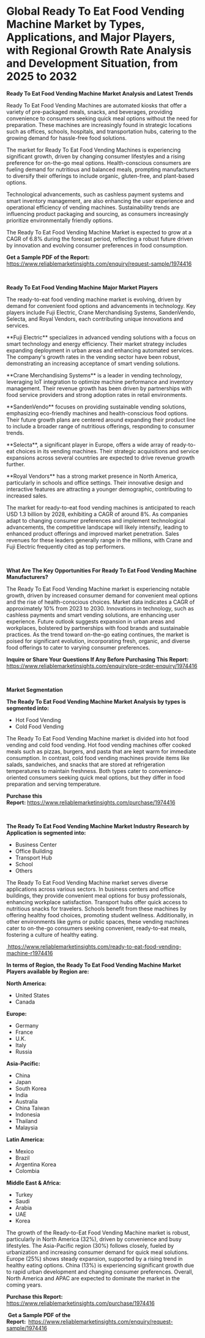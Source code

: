 <p><h1>Global Ready To Eat Food Vending Machine Market by Types, Applications, and Major Players, with Regional Growth Rate Analysis and Development Situation, from 2025 to 2032</h1></p><p><strong>Ready To Eat Food Vending Machine Market Analysis and Latest Trends</strong></p>
<p><p>Ready To Eat Food Vending Machines are automated kiosks that offer a variety of pre-packaged meals, snacks, and beverages, providing convenience to consumers seeking quick meal options without the need for preparation. These machines are increasingly found in strategic locations such as offices, schools, hospitals, and transportation hubs, catering to the growing demand for hassle-free food solutions.</p><p>The market for Ready To Eat Food Vending Machines is experiencing significant growth, driven by changing consumer lifestyles and a rising preference for on-the-go meal options. Health-conscious consumers are fueling demand for nutritious and balanced meals, prompting manufacturers to diversify their offerings to include organic, gluten-free, and plant-based options. </p><p>Technological advancements, such as cashless payment systems and smart inventory management, are also enhancing the user experience and operational efficiency of vending machines. Sustainability trends are influencing product packaging and sourcing, as consumers increasingly prioritize environmentally friendly options. </p><p>The Ready To Eat Food Vending Machine Market is expected to grow at a CAGR of 6.8% during the forecast period, reflecting a robust future driven by innovation and evolving consumer preferences in food consumption.</p></p>
<p><strong>Get a Sample PDF of the Report:&nbsp;</strong> <a href="https://www.reliablemarketinsights.com/enquiry/request-sample/1974416?utm_campaign=3028&utm_medium=2&utm_source=Github&utm_content=ia&utm_term=12042025&utm_id=ready-to-eat-food-vending-machine">https://www.reliablemarketinsights.com/enquiry/request-sample/1974416</a></p>
<p>&nbsp;</p>
<p><strong>Ready To Eat Food Vending Machine Major Market Players</strong></p>
<p><p>The ready-to-eat food vending machine market is evolving, driven by demand for convenient food options and advancements in technology. Key players include Fuji Electric, Crane Merchandising Systems, SandenVendo, Selecta, and Royal Vendors, each contributing unique innovations and services.</p><p>**Fuji Electric** specializes in advanced vending solutions with a focus on smart technology and energy efficiency. Their market strategy includes expanding deployment in urban areas and enhancing automated services. The company's growth rates in the vending sector have been robust, demonstrating an increasing acceptance of smart vending solutions.</p><p>**Crane Merchandising Systems** is a leader in vending technology, leveraging IoT integration to optimize machine performance and inventory management. Their revenue growth has been driven by partnerships with food service providers and strong adoption rates in retail environments.</p><p>**SandenVendo** focuses on providing sustainable vending solutions, emphasizing eco-friendly machines and health-conscious food options. Their future growth plans are centered around expanding their product line to include a broader range of nutritious offerings, responding to consumer trends.</p><p>**Selecta**, a significant player in Europe, offers a wide array of ready-to-eat choices in its vending machines. Their strategic acquisitions and service expansions across several countries are expected to drive revenue growth further.</p><p>**Royal Vendors** has a strong market presence in North America, particularly in schools and office settings. Their innovative design and interactive features are attracting a younger demographic, contributing to increased sales.</p><p>The market for ready-to-eat food vending machines is anticipated to reach USD 1.3 billion by 2028, exhibiting a CAGR of around 8%. As companies adapt to changing consumer preferences and implement technological advancements, the competitive landscape will likely intensify, leading to enhanced product offerings and improved market penetration. Sales revenues for these leaders generally range in the millions, with Crane and Fuji Electric frequently cited as top performers.</p></p>
<p>&nbsp;</p>
<p><strong>What Are The Key Opportunities For Ready To Eat Food Vending Machine Manufacturers?</strong></p>
<p><p>The Ready To Eat Food Vending Machine market is experiencing notable growth, driven by increased consumer demand for convenient meal options and the rise of health-conscious choices. Market data indicates a CAGR of approximately 10% from 2023 to 2030. Innovations in technology, such as cashless payments and smart vending solutions, are enhancing user experience. Future outlook suggests expansion in urban areas and workplaces, bolstered by partnerships with food brands and sustainable practices. As the trend toward on-the-go eating continues, the market is poised for significant evolution, incorporating fresh, organic, and diverse food offerings to cater to varying consumer preferences.</p></p>
<p><strong>Inquire or Share Your Questions If Any Before Purchasing This Report:</strong> <a href="https://www.reliablemarketinsights.com/enquiry/pre-order-enquiry/1974416?utm_campaign=3028&utm_medium=2&utm_source=Github&utm_content=ia&utm_term=12042025&utm_id=ready-to-eat-food-vending-machine">https://www.reliablemarketinsights.com/enquiry/pre-order-enquiry/1974416</a></p>
<p>&nbsp;</p>
<p><strong>Market Segmentation</strong></p>
<p><strong>The Ready To Eat Food Vending Machine Market Analysis by types is segmented into:</strong></p>
<p><ul><li>Hot Food Vending</li><li>Cold Food Vending</li></ul></p>
<p><p>The Ready To Eat Food Vending Machine market is divided into hot food vending and cold food vending. Hot food vending machines offer cooked meals such as pizzas, burgers, and pasta that are kept warm for immediate consumption. In contrast, cold food vending machines provide items like salads, sandwiches, and snacks that are stored at refrigeration temperatures to maintain freshness. Both types cater to convenience-oriented consumers seeking quick meal options, but they differ in food preparation and serving temperature.</p></p>
<p><strong>Purchase this Report:&nbsp;</strong><a href="https://www.reliablemarketinsights.com/purchase/1974416?utm_campaign=3028&utm_medium=2&utm_source=Github&utm_content=ia&utm_term=12042025&utm_id=ready-to-eat-food-vending-machine">https://www.reliablemarketinsights.com/purchase/1974416</a></p>
<p>&nbsp;</p>
<p><strong>The Ready To Eat Food Vending Machine Market Industry Research by Application is segmented into:</strong></p>
<p><ul><li>Business Center</li><li>Office Building</li><li>Transport Hub</li><li>School</li><li>Others</li></ul></p>
<p><p>The Ready To Eat Food Vending Machine market serves diverse applications across various sectors. In business centers and office buildings, they provide convenient meal options for busy professionals, enhancing workplace satisfaction. Transport hubs offer quick access to nutritious snacks for travelers. Schools benefit from these machines by offering healthy food choices, promoting student wellness. Additionally, in other environments like gyms or public spaces, these vending machines cater to on-the-go consumers seeking convenient, ready-to-eat meals, fostering a culture of healthy eating.</p></p>
<p><a href="https://www.reliablemarketinsights.com/ready-to-eat-food-vending-machine-r1974416?utm_campaign=3028&utm_medium=2&utm_source=Github&utm_content=ia&utm_term=12042025&utm_id=ready-to-eat-food-vending-machine">&nbsp;https://www.reliablemarketinsights.com/ready-to-eat-food-vending-machine-r1974416</a></p>
<p><strong>In terms of Region, the Ready To Eat Food Vending Machine Market Players available by Region are:</strong></p>
<p>
    <p> <strong> North America: </strong>
        <ul>
            <li>United States</li>
            <li>Canada</li>
        </ul>
        </p> 
    <p> <strong> Europe: </strong>
        <ul>
            <li>Germany</li>
            <li>France</li>
            <li>U.K.</li>
            <li>Italy</li>
            <li>Russia</li>
        </ul>
        </p> 
    <p> <strong> Asia-Pacific: </strong>
        <ul>
            <li>China</li>
            <li>Japan</li>
            <li>South Korea</li>
            <li>India</li>
            <li>Australia</li>
            <li>China Taiwan</li>
            <li>Indonesia</li>
            <li>Thailand</li>
            <li>Malaysia</li>
        </ul>
        </p> 
    <p> <strong> Latin America: </strong>
        <ul>
            <li>Mexico</li>
            <li>Brazil</li>
            <li>Argentina Korea</li>
            <li>Colombia</li>
        </ul>
        </p> 
    <p> <strong> Middle East & Africa: </strong>
        <ul>
            <li>Turkey</li>
            <li>Saudi</li>
            <li>Arabia</li>
            <li>UAE</li>
            <li>Korea</li>
        </ul>
    </p>
    </p>
<p><p>The growth of the Ready-to-Eat Food Vending Machine market is robust, particularly in North America (32%), driven by convenience and busy lifestyles. The Asia-Pacific region (30%) follows closely, fueled by urbanization and increasing consumer demand for quick meal solutions. Europe (25%) shows steady expansion, supported by a rising trend in healthy eating options. China (13%) is experiencing significant growth due to rapid urban development and changing consumer preferences. Overall, North America and APAC are expected to dominate the market in the coming years.</p></p>
<p><strong>Purchase this Report: </strong><a href="https://www.reliablemarketinsights.com/purchase/1974416?utm_campaign=3028&utm_medium=2&utm_source=Github&utm_content=ia&utm_term=12042025&utm_id=ready-to-eat-food-vending-machine">https://www.reliablemarketinsights.com/purchase/1974416</a></p>
<p>&nbsp;<strong>Get a Sample PDF of the Report:&nbsp;&nbsp;</strong><a href="https://www.reliablemarketinsights.com/enquiry/request-sample/1974416?utm_campaign=3028&utm_medium=2&utm_source=Github&utm_content=ia&utm_term=12042025&utm_id=ready-to-eat-food-vending-machine">https://www.reliablemarketinsights.com/enquiry/request-sample/1974416</a></p>
<p><strong></strong></p>
<p><p></p><p></p><p></p></p>